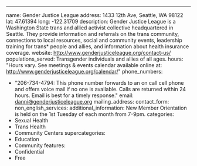 ---
name: Gender Justice League
address: 1433 12th Ave, Seattle, WA 98122
lat: 47.61394
long: -122.31709
description: Gender Justice League is a Washington State trans and allied activist collective headquartered in Seattle. They provide information and referrals on the trans community, connections to local resources, social and community events, leadership training for trans* people and allies, and information about health insurance coverage.
website: http://www.genderjusticeleague.org/contact-us/
populations_served: Transgender individuals and allies of all ages.
hours: "Hours vary. See meetings & events calendar available online at: <http://www.genderjusticeleague.org/calendar/>"
phone_numbers: 
  - "206-734-4794: This phone number forwards to an on call cell phone and offers voice mail if no one is available. Calls are returned within 24 hours. Email is best for a timely response."
email: danni@genderjusticeleague.org
mailing_address:
contact_form:
non_english_services: 
additional_information: New Member Orientation is held on the 1st Tuesday of each month from 7-9pm.
categories:
  - Sexual Health
  - Trans Health
  - Community Centers
supercategories:
  - Education
  - Community
features:
  - Confidential
  - Free